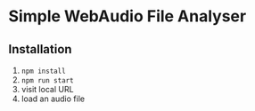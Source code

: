 # Simple WebAudio File Analyser

## Installation

1. `npm install`
2. `npm run start`
3. visit local URL
4. load an audio file
